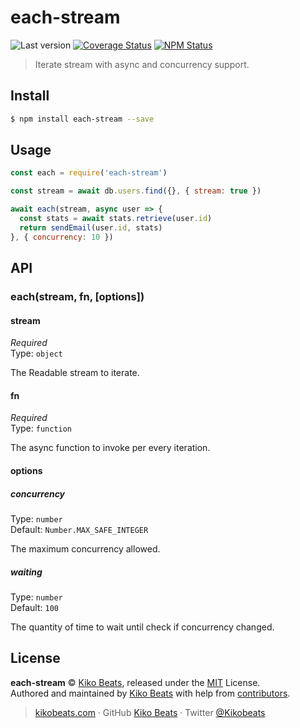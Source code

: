 # each-stream

![Last version](https://img.shields.io/github/tag/Kikobeats/each-stream.svg?style=flat-square)
[![Coverage Status](https://img.shields.io/coveralls/Kikobeats/each-stream.svg?style=flat-square)](https://coveralls.io/github/Kikobeats/each-stream)
[![NPM Status](https://img.shields.io/npm/dm/each-stream.svg?style=flat-square)](https://www.npmjs.org/package/each-stream)

> Iterate stream with async and concurrency support.

## Install

```bash
$ npm install each-stream --save
```

## Usage

```js
const each = require('each-stream')

const stream = await db.users.find({}, { stream: true })

await each(stream, async user => {
  const stats = await stats.retrieve(user.id)
  return sendEmail(user.id, stats)
}, { concurrency: 10 })
```

## API

### each(stream, fn, [options])

#### stream

*Required*<br>
Type: `object`

The Readable stream to iterate.

#### fn

*Required*<br>
Type: `function`

The async function to invoke per every iteration.

#### options

##### concurrency

Type: `number`<br>
Default: `Number.MAX_SAFE_INTEGER`

The maximum concurrency allowed.

##### waiting

Type: `number`<br>
Default: `100`

The quantity of time to wait until check if concurrency changed.

## License

**each-stream** © [Kiko Beats](https://kikobeats.com), released under the [MIT](https://github.com/Kikobeats/each-stream/blob/master/LICENSE.md) License.<br>
Authored and maintained by [Kiko Beats](https://kikobeats.com) with help from [contributors](https://github.com/Kikobeats/each-stream/contributors).

> [kikobeats.com](https://kikobeats.com) · GitHub [Kiko Beats](https://github.com/Kikobeats) · Twitter [@Kikobeats](https://twitter.com/Kikobeats)
